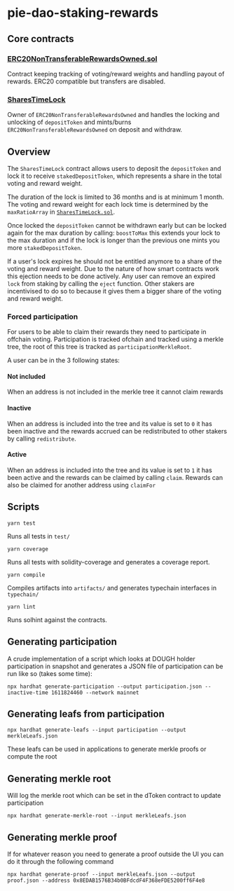 # pie-dao-staking-rewards

## Core contracts
 
### [ERC20NonTransferableRewardsOwned.sol](contracts/ERC20NonTransferableRewardsOwned.sol)

Contract keeping tracking of voting/reward weights and handling payout of rewards. ERC20 compatible but transfers are disabled.

### [SharesTimeLock](contracts/SharesTimeLock.sol)

Owner of `ERC20NonTransferableRewardsOwned` and handles the locking and unlocking of `depositToken` and mints/burns `ERC20NonTransferableRewardsOwned` on deposit and withdraw.

## Overview

The `SharesTimeLock` contract allows users to deposit the `depositToken` and lock it to receive `stakedDepositToken`, which represents a share in the total voting and reward weight.

The duration of the lock is limited to 36 months and is at minimum 1 month. The voting and reward weight for each lock time is determined by the `maxRatioArray` in [`SharesTimeLock.sol`]("contracts/SharesTimeLock.sol").

Once locked the `depositToken` cannot be withdrawn early but can be locked again for the max duration by calling: `boostToMax` this extends your lock to the max duration and if the lock is longer than the previous one mints you more `stakedDepositToken`.

If a user's lock expires he should not be entitled anymore to a share of the voting and reward weight. Due to the nature of how smart contracts work this ejection needs to be done actively. Any user can remove an expired `lock` from staking by calling the `eject` function. Other stakers are incentivised to do so to because it gives them a bigger share of the voting and reward weight.

### Forced participation

For users to be able to claim their rewards they need to participate in offchain voting. Participation is tracked ofchain and tracked using a merkle tree, the root of this tree is tracked as `participationMerkleRoot`.

A user can be in the 3 following states:

#### Not included

When an address is not included in the merkle tree it cannot claim rewards

#### Inactive

When an address is included into the tree and its value is set to `0` it has been inactive and the rewards accrued can be redistributed to other stakers by calling `redistribute`.

#### Active

When an address is included into the tree and its value is set to `1` it has been active and the rewards can be claimed by calling ``claim``. Rewards can also be claimed for another address using ``claimFor``

## Scripts

`yarn test`

Runs all tests in `test/`

`yarn coverage`

Runs all tests with solidity-coverage and generates a coverage report.

`yarn compile`

Compiles artifacts into `artifacts/` and generates typechain interfaces in `typechain/`

`yarn lint`

Runs solhint against the contracts.


## Generating participation

A crude implementation of a script which looks at DOUGH holder participation in snapshot and generates a JSON file of participation can be run like so (takes some time):

```
npx hardhat generate-participation --output participation.json --inactive-time 1611824460 --network mainnet
```

## Generating leafs from participation

```
npx hardhat generate-leafs --input participation --output merkleLeafs.json
```

These leafs can be used in applications to generate merkle proofs or compute the root

## Generating merkle root

Will log the merkle root which can be set in the dToken contract to update participation

```
npx hardhat generate-merkle-root --input merkleLeafs.json
```

## Generating merkle proof

If for whatever reason you need to generate a proof outside the UI you can do it through the following command

```
npx hardhat generate-proof --input merkleLeafs.json --output proof.json --address 0x8EDAB1576B34b0BFdcdF4F368eFDE5200ff6F4e8
```
